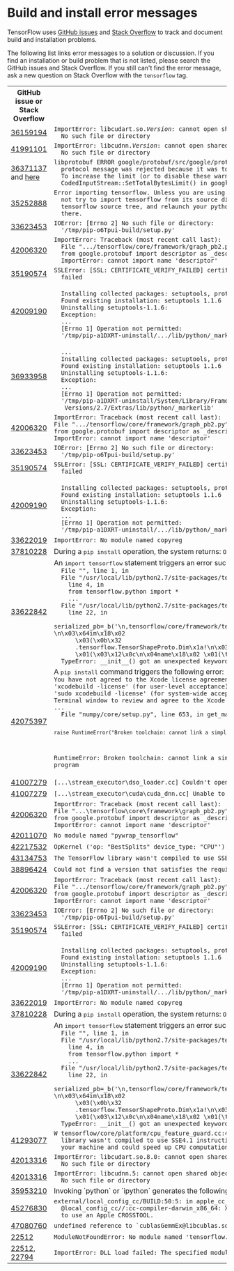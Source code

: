 # Build and install error messages

TensorFlow uses [GitHub issues](https://github.com/tensorflow/tensorflow/issues)
and [Stack Overflow](https://stackoverflow.com/questions/tagged/tensorflow)
to track and document build and installation problems.

The following list links error messages to a solution or discussion. If you find
an installation or build problem that is not listed, please search the GitHub
issues and Stack Overflow. If you still can't find the error message, ask a new
question on Stack Overflow with the `tensorflow` tag.

<table>
<tr><th>GitHub issue or Stack Overflow</th> <th>Error Message</th></tr>
<tr>
  <td><a href="https://stackoverflow.com/q/36159194">36159194</a></td>
  <td><code>ImportError: libcudart.so.<i>Version</i>: cannot open shared object file:
  No such file or directory</code></td>
</tr>
<tr>
  <td><a href="https://stackoverflow.com/q/41991101">41991101</a></td>
  <td><code>ImportError: libcudnn.<i>Version</i>: cannot open shared object file:
  No such file or directory</code></td>
</tr>
<tr>
  <td><a href="http://stackoverflow.com/q/36371137">36371137</a> and
  <a href="#Protobuf31">here</a></td>
  <td><code>libprotobuf ERROR google/protobuf/src/google/protobuf/io/coded_stream.cc:207] A
  protocol message was rejected because it was too big (more than 67108864 bytes).
  To increase the limit (or to disable these warnings), see
  CodedInputStream::SetTotalBytesLimit() in google/protobuf/io/coded_stream.h.</code></td>
</tr>
<tr>
  <td><a href="https://stackoverflow.com/q/35252888">35252888</a></td>
  <td><code>Error importing tensorflow. Unless you are using bazel, you should
  not try to import tensorflow from its source directory; please exit the
  tensorflow source tree, and relaunch your python interpreter from
  there.</code></td>
</tr>
<tr>
  <td><a href="https://stackoverflow.com/q/33623453">33623453</a></td>
  <td><code>IOError: [Errno 2] No such file or directory:
  '/tmp/pip-o6Tpui-build/setup.py'</tt></code>
</tr>
<tr>
  <td><a href="http://stackoverflow.com/q/42006320">42006320</a></td>
  <td><code>ImportError: Traceback (most recent call last):
  File ".../tensorflow/core/framework/graph_pb2.py", line 6, in <module>
  from google.protobuf import descriptor as _descriptor
  ImportError: cannot import name 'descriptor'</code>
  </td>
</tr>
<tr>
  <td><a href="https://stackoverflow.com/questions/35190574">35190574</a> </td>
  <td><code>SSLError: [SSL: CERTIFICATE_VERIFY_FAILED] certificate verify
  failed</code></td>
</tr>
<tr>
  <td><a href="http://stackoverflow.com/q/42009190">42009190</a></td>
  <td><code>
  Installing collected packages: setuptools, protobuf, wheel, numpy, tensorflow
  Found existing installation: setuptools 1.1.6
  Uninstalling setuptools-1.1.6:
  Exception:
  ...
  [Errno 1] Operation not permitted:
  '/tmp/pip-a1DXRT-uninstall/.../lib/python/_markerlib' </code></td>
</tr>
<tr>
  <td><a href="http://stackoverflow.com/questions/36933958">36933958</a></td>
  <td><code>
  ...
  Installing collected packages: setuptools, protobuf, wheel, numpy, tensorflow
  Found existing installation: setuptools 1.1.6
  Uninstalling setuptools-1.1.6:
  Exception:
  ...
  [Errno 1] Operation not permitted:
  '/tmp/pip-a1DXRT-uninstall/System/Library/Frameworks/Python.framework/
   Versions/2.7/Extras/lib/python/_markerlib'</code>
  </td>
</tr>
<tr>
  <td><a href="http://stackoverflow.com/q/42006320">42006320</a></td>
  <td><code>ImportError: Traceback (most recent call last):
File ".../tensorflow/core/framework/graph_pb2.py", line 6, in <module>
from google.protobuf import descriptor as _descriptor
ImportError: cannot import name 'descriptor'</code>
  </td>
</tr>
<tr>
  <td><a href="https://stackoverflow.com/q/33623453">33623453</a></td>
  <td><code>IOError: [Errno 2] No such file or directory:
  '/tmp/pip-o6Tpui-build/setup.py'</tt></code>
</tr>
<tr>
  <td><a href="https://stackoverflow.com/questions/35190574">35190574</a> </td>
  <td><code>SSLError: [SSL: CERTIFICATE_VERIFY_FAILED] certificate verify
  failed</code></td>
</tr>
<tr>
  <td><a href="http://stackoverflow.com/q/42009190">42009190</a></td>
  <td><code>
  Installing collected packages: setuptools, protobuf, wheel, numpy, tensorflow
  Found existing installation: setuptools 1.1.6
  Uninstalling setuptools-1.1.6:
  Exception:
  ...
  [Errno 1] Operation not permitted:
  '/tmp/pip-a1DXRT-uninstall/.../lib/python/_markerlib' </code></td>
</tr>
<tr>
  <td><a href="https://stackoverflow.com/q/33622019">33622019</a></td>
  <td><code>ImportError: No module named copyreg</code></td>
</tr>
<tr>
  <td><a href="http://stackoverflow.com/q/37810228">37810228</a></td>
  <td>During a <tt>pip install</tt> operation, the system returns:
  <code>OSError: [Errno 1] Operation not permitted</code>
  </td>
</tr>
<tr>
  <td><a href="http://stackoverflow.com/q/33622842">33622842</a></td>
  <td>An <tt>import tensorflow</tt> statement triggers an error such as the
  following:<code>Traceback (most recent call last):
  File "<stdin>", line 1, in <module>
  File "/usr/local/lib/python2.7/site-packages/tensorflow/__init__.py",
    line 4, in <module>
    from tensorflow.python import *
    ...
  File "/usr/local/lib/python2.7/site-packages/tensorflow/core/framework/tensor_shape_pb2.py",
    line 22, in <module>
    serialized_pb=_b('\n,tensorflow/core/framework/tensor_shape.proto\x12\ntensorflow\"d\n\x10TensorShapeProto\x12-\n\x03\x64im\x18\x02
      \x03(\x0b\x32
      .tensorflow.TensorShapeProto.Dim\x1a!\n\x03\x44im\x12\x0c\n\x04size\x18\x01
      \x01(\x03\x12\x0c\n\x04name\x18\x02 \x01(\tb\x06proto3')
  TypeError: __init__() got an unexpected keyword argument 'syntax'</code>
  </td>
</tr>
<tr>
  <td><a href="http://stackoverflow.com/q/42075397">42075397</a></td>
  <td>A <tt>pip install</tt> command triggers the following error:
<code>...<lots of warnings and errors>
You have not agreed to the Xcode license agreements, please run
'xcodebuild -license' (for user-level acceptance) or
'sudo xcodebuild -license' (for system-wide acceptance) from within a
Terminal window to review and agree to the Xcode license agreements.
...<more stack trace output>
  File "numpy/core/setup.py", line 653, in get_mathlib_info

    raise RuntimeError("Broken toolchain: cannot link a simple C program")

RuntimeError: Broken toolchain: cannot link a simple C program</code>
  </td>
</tr>
<tr>
  <td><a href="https://stackoverflow.com/q/41007279">41007279</a></td>
  <td>
  <code>[...\stream_executor\dso_loader.cc] Couldn't open CUDA library nvcuda.dll</code>
  </td>
</tr>
<tr>
  <td><a href="https://stackoverflow.com/q/41007279">41007279</a></td>
  <td>
  <code>[...\stream_executor\cuda\cuda_dnn.cc] Unable to load cuDNN DSO</code>
  </td>
</tr>
<tr>
  <td><a href="http://stackoverflow.com/q/42006320">42006320</a></td>
  <td><code>ImportError: Traceback (most recent call last):
File "...\tensorflow\core\framework\graph_pb2.py", line 6, in <module>
from google.protobuf import descriptor as _descriptor
ImportError: cannot import name 'descriptor'</code>
  </td>
</tr>
<tr>
  <td><a href="https://stackoverflow.com/q/42011070">42011070</a></td>
  <td><code>No module named "pywrap_tensorflow"</code></td>
</tr>
<tr>
  <td><a href="https://stackoverflow.com/q/42217532">42217532</a></td>
  <td>
  <code>OpKernel ('op: "BestSplits" device_type: "CPU"') for unknown op: BestSplits</code>
  </td>
</tr>
<tr>
  <td><a href="https://stackoverflow.com/q/43134753">43134753</a></td>
  <td>
  <code>The TensorFlow library wasn't compiled to use SSE instructions</code>
  </td>
</tr>
<tr>
  <td><a href="https://stackoverflow.com/q/38896424">38896424</a></td>
  <td>
  <code>Could not find a version that satisfies the requirement tensorflow</code>
  </td>
</tr>
<tr>
  <td><a href="http://stackoverflow.com/q/42006320">42006320</a></td>
  <td><code>ImportError: Traceback (most recent call last):
File ".../tensorflow/core/framework/graph_pb2.py", line 6, in <module>
from google.protobuf import descriptor as _descriptor
ImportError: cannot import name 'descriptor'</code>
  </td>
</tr>
<tr>
  <td><a href="https://stackoverflow.com/q/33623453">33623453</a></td>
  <td><code>IOError: [Errno 2] No such file or directory:
  '/tmp/pip-o6Tpui-build/setup.py'</tt></code>
</tr>
<tr>
  <td><a href="https://stackoverflow.com/questions/35190574">35190574</a> </td>
  <td><code>SSLError: [SSL: CERTIFICATE_VERIFY_FAILED] certificate verify
  failed</code></td>
</tr>
<tr>
  <td><a href="http://stackoverflow.com/q/42009190">42009190</a></td>
  <td><code>
  Installing collected packages: setuptools, protobuf, wheel, numpy, tensorflow
  Found existing installation: setuptools 1.1.6
  Uninstalling setuptools-1.1.6:
  Exception:
  ...
  [Errno 1] Operation not permitted:
  '/tmp/pip-a1DXRT-uninstall/.../lib/python/_markerlib' </code></td>
</tr>
<tr>
  <td><a href="https://stackoverflow.com/q/33622019">33622019</a></td>
  <td><code>ImportError: No module named copyreg</code></td>
</tr>
<tr>
  <td><a href="http://stackoverflow.com/q/37810228">37810228</a></td>
  <td>During a <tt>pip install</tt> operation, the system returns:
  <code>OSError: [Errno 1] Operation not permitted</code>
  </td>
</tr>
<tr>
  <td><a href="http://stackoverflow.com/q/33622842">33622842</a></td>
  <td>An <tt>import tensorflow</tt> statement triggers an error such as the
  following:<code>Traceback (most recent call last):
  File "<stdin>", line 1, in <module>
  File "/usr/local/lib/python2.7/site-packages/tensorflow/__init__.py",
    line 4, in <module>
    from tensorflow.python import *
    ...
  File "/usr/local/lib/python2.7/site-packages/tensorflow/core/framework/tensor_shape_pb2.py",
    line 22, in <module>
    serialized_pb=_b('\n,tensorflow/core/framework/tensor_shape.proto\x12\ntensorflow\"d\n\x10TensorShapeProto\x12-\n\x03\x64im\x18\x02
      \x03(\x0b\x32
      .tensorflow.TensorShapeProto.Dim\x1a!\n\x03\x44im\x12\x0c\n\x04size\x18\x01
      \x01(\x03\x12\x0c\n\x04name\x18\x02 \x01(\tb\x06proto3')
  TypeError: __init__() got an unexpected keyword argument 'syntax'</code>
  </td>
</tr>
<tr>
  <td><a
  href="https://stackoverflow.com/questions/41293077/how-to-compile-tensorflow-with-sse4-2-and-avx-instructions">41293077</a></td>
  <td><code>W tensorflow/core/platform/cpu_feature_guard.cc:45] The TensorFlow
  library wasn't compiled to use SSE4.1 instructions, but these are available on
  your machine and could speed up CPU computations.</code></td>
</tr>
<tr>
  <td><a href="http://stackoverflow.com/q/42013316">42013316</a></td>
  <td><code>ImportError: libcudart.so.8.0: cannot open shared object file:
  No such file or directory</code></td>
</tr>
<tr>
  <td><a href="http://stackoverflow.com/q/42013316">42013316</a></td>
  <td><code>ImportError: libcudnn.5: cannot open shared object file:
  No such file or directory</code></td>
</tr>
<tr>
  <td><a href="http://stackoverflow.com/q/35953210">35953210</a></td>
  <td>Invoking `python` or `ipython` generates the following error:
  <code>ImportError: cannot import name pywrap_tensorflow</code></td>
</tr>
<tr>
  <td><a href="https://stackoverflow.com/questions/45276830">45276830</a></td>
  <td><code>external/local_config_cc/BUILD:50:5: in apple_cc_toolchain rule
  @local_config_cc//:cc-compiler-darwin_x86_64: Xcode version must be specified
  to use an Apple CROSSTOOL.</code>
  </td>
</tr>
<tr>
  <td><a href="https://stackoverflow.com/q/47080760">47080760</a></td>
  <td><code>undefined reference to `cublasGemmEx@libcublas.so.9.0'</code></td>
</tr>
<tr>
  <td><a href="https://github.com/tensorflow/tensorflow/issues/22512">22512</a></td>
  <td><code>ModuleNotFoundError: No module named 'tensorflow.python._pywrap_tensorflow_internal'</code></td>
</tr>
<tr>
  <td><a href="https://github.com/tensorflow/tensorflow/issues/22512">22512</a>, <a href="https://github.com/tensorflow/tensorflow/issues/22794">22794</a></td>
  <td><code>ImportError: DLL load failed: The specified module could not be found.</code></td>
</tr>
</table>
